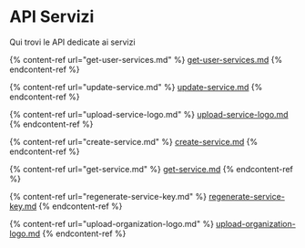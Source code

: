 # API Servizi

Qui trovi le API dedicate ai servizi



{% content-ref url="get-user-services.md" %}
[get-user-services.md](get-user-services.md)
{% endcontent-ref %}

{% content-ref url="update-service.md" %}
[update-service.md](update-service.md)
{% endcontent-ref %}

{% content-ref url="upload-service-logo.md" %}
[upload-service-logo.md](upload-service-logo.md)
{% endcontent-ref %}

{% content-ref url="create-service.md" %}
[create-service.md](create-service.md)
{% endcontent-ref %}

{% content-ref url="get-service.md" %}
[get-service.md](get-service.md)
{% endcontent-ref %}

{% content-ref url="regenerate-service-key.md" %}
[regenerate-service-key.md](regenerate-service-key.md)
{% endcontent-ref %}

{% content-ref url="upload-organization-logo.md" %}
[upload-organization-logo.md](upload-organization-logo.md)
{% endcontent-ref %}
